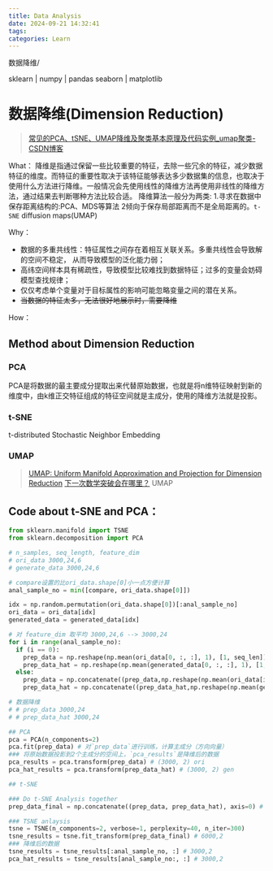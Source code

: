 ```yaml
---
title: Data Analysis
date: 2024-09-21 14:32:41
tags: 
categories: Learn
---
```


数据降维/

sklearn | numpy | pandas
seaborn | matplotlib

<!-- more -->


# 数据降维(Dimension Reduction)

>  [常见的PCA、tSNE、UMAP降维及聚类基本原理及代码实例_umap聚类-CSDN博客](https://blog.csdn.net/qq_43337249/article/details/116612811)

What：
降维是指通过保留一些比较重要的特征，去除一些冗余的特征，减少数据特征的维度。而特征的重要性取决于该特征能够表达多少数据集的信息，也取决于使用什么方法进行降维。一般情况会先使用线性的降维方法再使用非线性的降维方法，通过结果去判断哪种方法比较合适。
降维算法一般分为两类: 1.寻求在数据中保存距离结构的:PCA、MDS等算法 2倾向于保存局部距离而不是全局距离的。`t-SNE` diffusion maps(UMAP)

Why：
- 数据的多重共线性：特征属性之间存在着相互关联关系。多重共线性会导致解的空间不稳定， 从而导致模型的泛化能力弱；
- 高纬空间样本具有稀疏性，导致模型比较难找到数据特征；过多的变量会妨碍模型查找规律；
- 仅仅考虑单个变量对于目标属性的影响可能忽略变量之间的潜在关系。
- ~~当数据的特征太多，无法很好地展示时，需要降维~~


How：

## Method about Dimension Reduction

### PCA

PCA是将数据的最主要成分提取出来代替原始数据，也就是将n维特征映射到新的维度中，由k维正交特征组成的特征空间就是主成分，使用的降维方法就是投影。


### t-SNE

t-distributed Stochastic Neighbor Embedding


### UMAP

> [UMAP: Uniform Manifold Approximation and Projection for Dimension Reduction](https://arxiv.org/pdf/1802.03426)
> [下一次数学突破会在哪里？](https://www.zhihu.com/question/21550185/answer/3363179389) UMAP



## Code about t-SNE and PCA：

```python
from sklearn.manifold import TSNE
from sklearn.decomposition import PCA

# n_samples, seq_length, feature_dim
# ori_data 3000,24,6
# generate_data 3000,24,6

# compare设置的比ori_data.shape[0]小一点方便计算
anal_sample_no = min([compare, ori_data.shape[0]])

idx = np.random.permutation(ori_data.shape[0])[:anal_sample_no]
ori_data = ori_data[idx]
generated_data = generated_data[idx]

# 对 feature_dim 取平均 3000,24,6 --> 3000,24
for i in range(anal_sample_no):
  if (i == 0):
    prep_data = np.reshape(np.mean(ori_data[0, :, :], 1), [1, seq_len])
    prep_data_hat = np.reshape(np.mean(generated_data[0, :, :], 1), [1, seq_len])
  else:
    prep_data = np.concatenate((prep_data,np.reshape(np.mean(ori_data[i, :, :], 1), [1, seq_len])))
    prep_data_hat = np.concatenate((prep_data_hat,np.reshape(np.mean(generated_data[i, :, :], 1), [1, seq_len])))

# 数据降维
# # prep_data 3000,24
# # prep_data_hat 3000,24

## PCA
pca = PCA(n_components=2)
pca.fit(prep_data) # 对`prep_data`进行训练，计算主成分（方向向量）
### 将原始数据投影到2个主成分的空间上，`pca_results`是降维后的数据
pca_results = pca.transform(prep_data) # (3000, 2) ori
pca_hat_results = pca.transform(prep_data_hat) # (3000, 2) gen

## t-SNE

### Do t-SNE Analysis together
prep_data_final = np.concatenate((prep_data, prep_data_hat), axis=0) # 6000, 24

### TSNE anlaysis
tsne = TSNE(n_components=2, verbose=1, perplexity=40, n_iter=300)
tsne_results = tsne.fit_transform(prep_data_final) # 6000,2
### 降维后的数据
tsne_results = tsne_results[:anal_sample_no, :] # 3000,2
pca_hat_results = tsne_results[anal_sample_no:, :] # 3000,2
```

